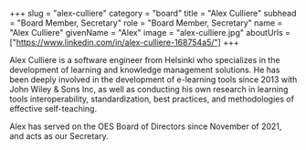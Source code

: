 +++
slug = "alex-culliere"
category = "board"
title = "Alex Culliere"
subhead = "Board Member, Secretary"
role = "Board Member, Secretary"
name = "Alex Culliere"
givenName = "Alex"
image = "alex-culliere.jpg"
aboutUrls = ["https://www.linkedin.com/in/alex-culliere-168754a5/"]
+++

Alex Culliere is a software engineer from Helsinki who specializes in the development of learning and knowledge management solutions. He has been deeply involved in the development of e-learning tools since 2013 with John Wiley & Sons Inc, as well as conducting his own research in learning tools interoperability, standardization, best practices, and methodologies of effective self-teaching.

Alex has served on the OES Board of Directors since November of 2021, and acts as our Secretary.
